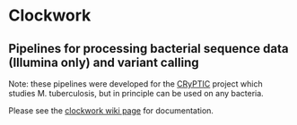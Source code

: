 # Clockwork 
## Pipelines for processing bacterial sequence data (Illumina only)  and variant calling

Note: these pipelines were developed for the [CRyPTIC](http://www.crypticproject.org/) project which studies M. tuberculosis, but in principle can be used on any bacteria.

Please see the [clockwork wiki page](https://github.com/iqbal-lab-org/clockwork/wiki) for documentation.

